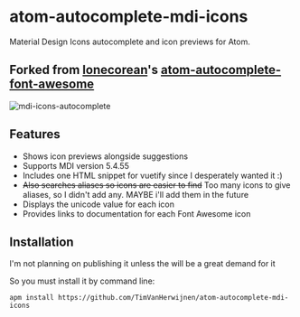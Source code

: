 # atom-autocomplete-mdi-icons

Material Design Icons autocomplete and icon previews for Atom.

## Forked from [lonecorean](https://github.com/lonekorean)'s [atom-autocomplete-font-awesome](https://github.com/lonekorean/atom-autocomplete-font-awesome)

![mdi-icons-autocomplete](https://user-images.githubusercontent.com/60601502/110090807-fe9a7080-7d97-11eb-9ba3-6317430ed359.gif)


## Features

- Shows icon previews alongside suggestions
- Supports MDI version 5.4.55
- Includes one HTML snippet for vuetify since I desperately wanted it :)
- ~~Also searches aliases so icons are easier to find~~ Too many icons to give aliases, so I didn't add any. MAYBE i'll add them in the future
- Displays the unicode value for each icon
- Provides links to documentation for each Font Awesome icon

## Installation

I'm not planning on publishing it unless the will be a great demand for it

So you must install it by command line:

```
apm install https://github.com/TimVanHerwijnen/atom-autocomplete-mdi-icons
```
